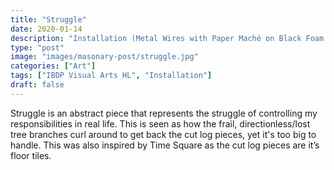 ```yaml
---
title: "Struggle"
date: 2020-01-14
description: "Installation (Metal Wires with Paper Maché on Black Foam Board); 44(W) x 47.5(H) x 30(D) cm"
type: "post"
image: "images/masonary-post/struggle.jpg"
categories: ["Art"]
tags: ["IBDP Visual Arts HL", "Installation"]
draft: false
---
```


Struggle is an abstract piece that represents the struggle of controlling my responsibilities in real life. This is seen as how the frail, directionless/lost tree branches curl around to get back the cut log pieces, yet it's too big to handle. This was also inspired by Time Square as the cut log pieces are it’s floor tiles.
